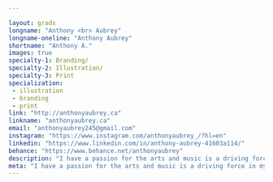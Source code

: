 ```yaml
---

layout: grads
longname: "Anthony <br> Aubrey"
longname-oneline: "Anthony Aubrey"
shortname: "Anthony A."
images: true
specialty-1: Branding/
specialty-2: Illustration/
specialty-3: Print
specialization:
 - illustration
 - branding
 - print
link: "http://anthonyaubrey.ca"
linkname: "anthonyaubrey.ca"
email: "anthonyaubrey245@gmail.com"
instagram: "https://www.instagram.com/anthonyaubrey_/?hl=en"
linkedin: "https://www.linkedin.com/in/anthony-aubrey-41603a114/"
behance: "https://www.behance.net/anthonyaubrey"
description: "I have a passion for the arts and music is a driving force in my life. I focus on illustration and branding."
meta: "I have a passion for the arts and music is a driving force in my life. I focus on illustration and branding."
---
```

